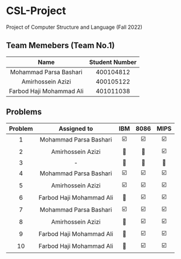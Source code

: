 # CSL-Project
Project of Computer Structure and Language (Fall 2022)

## Team Memebers (Team No.1)
| Name | Student Number |
|:----:|:--------------:|
| Mohammad Parsa Bashari | 400104812 |
| Amirhossein Azizi | 400105122 |
| Farbod Haji Mohammad Ali | 401011038 |

## Problems
| Problem |  Assigned to   |  IBM | 8086 | MIPS | 
|:-------:|:--------------:|:----:|:----:|:----:|
| 1 | Mohammad Parsa Bashari | :ballot_box_with_check: | :ballot_box_with_check: | :ballot_box_with_check: |
| 2 | Amirhossein Azizi | :black_square_button: | :black_square_button: | :ballot_box_with_check: |
| 3 | - | :black_square_button: | :black_square_button: | :black_square_button: |
| 4 | Mohammad Parsa Bashari | :ballot_box_with_check:  | :ballot_box_with_check: | :ballot_box_with_check: |
| 5 | Amirhossein Azizi | :ballot_box_with_check: | :ballot_box_with_check: | :ballot_box_with_check: |
| 6 | Farbod Haji Mohammad Ali | :black_square_button: | :ballot_box_with_check: |  :ballot_box_with_check: |
| 7 | Mohammad Parsa Bashari | :ballot_box_with_check: | :ballot_box_with_check: | :ballot_box_with_check: |
| 8 | Amirhossein Azizi | :black_square_button: | :ballot_box_with_check: | :ballot_box_with_check: |
| 9 | Farbod Haji Mohammad Ali | :black_square_button: | :ballot_box_with_check: | :ballot_box_with_check: |
| 10| Farbod Haji Mohammad Ali | :black_square_button: | :ballot_box_with_check:  | :ballot_box_with_check: |
